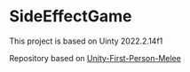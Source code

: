 # SideEffectGame
This project is based on Uinty 2022.2.14f1

Repository based on [Unity-First-Person-Melee](https://github.com/ItsPogle/Unity-First-Person-Melee)
